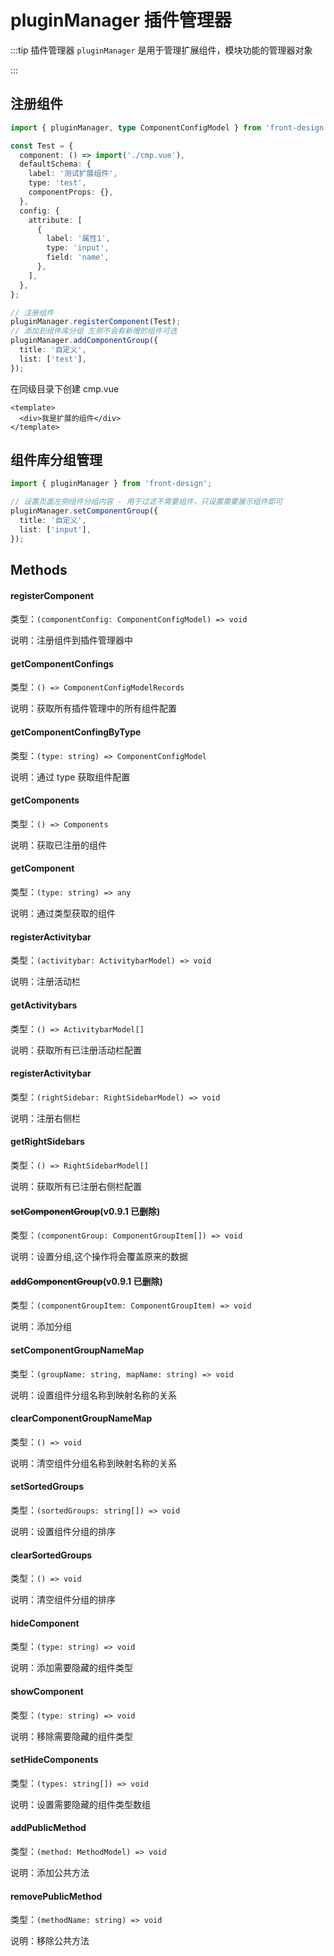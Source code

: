 # pluginManager 插件管理器

:::tip 插件管理器
`pluginManager` 是用于管理扩展组件，模块功能的管理器对象

:::

## 注册组件

```ts
import { pluginManager, type ComponentConfigModel } from 'front-design';

const Test = {
  component: () => import('./cmp.vue'),
  defaultSchema: {
    label: '测试扩展组件',
    type: 'test',
    componentProps: {},
  },
  config: {
    attribute: [
      {
        label: '属性1',
        type: 'input',
        field: 'name',
      },
    ],
  },
};

// 注册组件
pluginManager.registerComponent(Test);
// 添加到组件库分组 左侧不会有新增的组件可选
pluginManager.addComponentGroup({
  title: '自定义',
  list: ['test'],
});
```

在同级目录下创建 cmp.vue

```vue
<template>
  <div>我是扩展的组件</div>
</template>
```

## 组件库分组管理

```ts
import { pluginManager } from 'front-design';

// 设置页面左侧组件分组内容 - 用于过滤不需要组件，只设置需要展示组件即可
pluginManager.setComponentGroup({
  title: '自定义',
  list: ['input'],
});
```

## Methods

#### registerComponent

类型：`(componentConfig: ComponentConfigModel) => void`

说明：注册组件到插件管理器中

#### getComponentConfings

类型：`() => ComponentConfigModelRecords`

说明：获取所有插件管理中的所有组件配置

#### getComponentConfingByType

类型：`(type: string) => ComponentConfigModel`

说明：通过 type 获取组件配置

#### getComponents

类型：`() => Components`

说明：获取已注册的组件

#### getComponent

类型：`(type: string) => any`

说明：通过类型获取的组件

#### registerActivitybar

类型：`(activitybar: ActivitybarModel) => void`

说明：注册活动栏

#### getActivitybars

类型：`() => ActivitybarModel[]`

说明：获取所有已注册活动栏配置

#### registerActivitybar

类型：`(rightSidebar: RightSidebarModel) => void`

说明：注册右侧栏

#### getRightSidebars

类型：`() => RightSidebarModel[]`

说明：获取所有已注册右侧栏配置

#### ~~setComponentGroup~~(v0.9.1 已删除)

类型：`(componentGroup: ComponentGroupItem[]) => void`

说明：设置分组,这个操作将会覆盖原来的数据

#### ~~addComponentGroup~~(v0.9.1 已删除)

类型：`(componentGroupItem: ComponentGroupItem) => void`

说明：添加分组

#### setComponentGroupNameMap

类型：`(groupName: string, mapName: string) => void`

说明：设置组件分组名称到映射名称的关系

#### clearComponentGroupNameMap

类型：`() => void`

说明：清空组件分组名称到映射名称的关系

#### setSortedGroups

类型：`(sortedGroups: string[]) => void`

说明：设置组件分组的排序

#### clearSortedGroups

类型：`() => void`

说明：清空组件分组的排序

#### hideComponent

类型：`(type: string) => void`

说明：添加需要隐藏的组件类型

#### showComponent

类型：`(type: string) => void`

说明：移除需要隐藏的组件类型

#### setHideComponents

类型：`(types: string[]) => void`

说明：设置需要隐藏的组件类型数组

#### addPublicMethod

类型：`(method: MethodModel) => void`

说明：添加公共方法

#### removePublicMethod

类型：`(methodName: string) => void`

说明：移除公共方法
